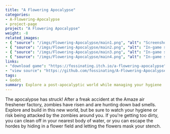 ```yaml
---
title: "A Flowering Apocalypse"
categories:
- A-Flowering-Apocalypse
- project-page
project: "A Flowering Apocalypse"
weight: -8
related_images:
- { "source": "/imgs/Flowering-Apocalypse/main1.png", "alt": "Screenshot of A Flowering Apocalypse cover image" }
- { "source": "/imgs/Flowering-Apocalypse/main2.png", "alt": "In-game screenshot from A Flowering Apocalypse"}
- { "source": "/imgs/Flowering-Apocalypse/main3.png", "alt": "In-game screenshot from A Flowering Apocalypse"}
- { "source": "/imgs/Flowering-Apocalypse/main4.png", "alt": "In-game screenshot from A Flowering Apocalypse"}
links:
- "download game": "https://fossinating.itch.io/a-flowering-apocalypse"
- "view source": "https://github.com/fossinating/A-Flowering-Apocalypse"
tags:
- Godot
summary: Explore a post-apocalyptic world while managing your hygiene
---
```

The apocalypse has struck! After a freak accident at the Amaze air freshener factory, zombies have risen and are hunting down bad smells. Explore and build in this new world, but be sure to watch your hygiene or risk being attacked by the zombies around you. If  you're getting too dirty, you can clean off in your nearest body of water, or you can escape the hordes by hiding in a flower field and letting the flowers mask your stench.